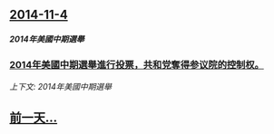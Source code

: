 ## [2014-11-4](/news/2014/11/4/index.md)

##### 2014年美國中期選舉
### [ 2014年美國中期選舉進行投票，共和党奪得参议院的控制权。 ](/news/2014/11/4/2014年美國中期選舉進行投票-共和党奪得参议院的控制权.md)
_上下文: 2014年美國中期選舉_

## [前一天...](/news/2014/11/2/index.md)


